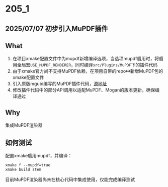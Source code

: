 # 205_1
## 2025/07/07 初步引入MuPDF插件
## What
1. 在项目xmake配置文件中为mupdf新增编译选项，当选项mupdf启用时，将启用全局宏`USE_MUPDF_RENDERER`，同时编译`src/Plugins/MuPDF`下的插件代码
2. 由于xmake官方尚不支持MuPDF依赖，在项目自带的repo中新增MuPDF包的xmake配置文件
3. 引入原版mgubi编写的MuPDF插件代码，[源地址](https://github.com/texmacs/texmacs/tree/tau/src/Plugins/MuPDF)
4. 修改插件代码中的部分API调用以适配MuPDF、Mogan的版本更新，确保编译通过

## Why
集成MuPDF渲染器

## 如何测试
配置xmake启用mupdf，并编译：
```
xmake f --mupdf=true
xmake build stem
```
目前MuPDF渲染器尚未在核心代码中集成使用，仅能完成编译测试
